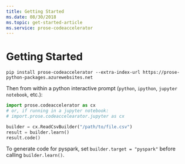 ```yaml
---
title: Getting Started
ms.date: 08/30/2018
ms.topic: get-started-article
ms.service: prose-codeaccelerator
---
```


# Getting Started
```
pip install prose-codeaccelerator --extra-index-url https://prose-python-packages.azurewebsites.net
```

Then from within a python interactive prompt (`python`, `ipython`, `jupyter notebook`, etc.):

``` python
import prose.codeaccelerator as cx 
# or, if running in a jupyter notebook: 
# import.prose.codeaccelearator.jupyter as cx 

builder = cx.ReadCsvBuilder("/path/to/file.csv")
result = builder.learn()
result.code()
```

To generate code for pyspark, set `builder.target = "pyspark"` before calling `builder.learn()`.

